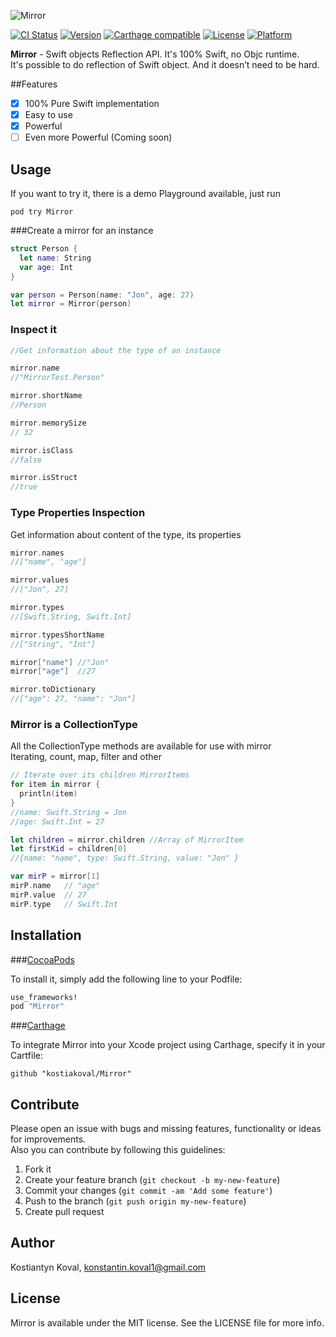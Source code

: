 ![Mirror](https://raw.githubusercontent.com/kostiakoval/Mirror/master/Image/logo.png)


[![CI Status](http://img.shields.io/travis/kostiakoval/Mirror.svg?style=flat)](https://travis-ci.org/kostiakoval/Mirror)
[![Version](https://img.shields.io/cocoapods/v/Mirror.svg?style=flat)](http://cocoapods.org/pods/Mirror)
[![Carthage compatible](https://img.shields.io/badge/Carthage-compatible-4BC51D.svg?style=flat)](https://github.com/Carthage/Carthage)
[![License](https://img.shields.io/cocoapods/l/Mirror.svg?style=flat)](http://cocoapods.org/pods/Mirror)
[![Platform](https://img.shields.io/cocoapods/p/Mirror.svg?style=flat)](http://cocoapods.org/pods/Mirror)

**Mirror** - Swift objects Reflection API. It's 100% Swift, no Objc runtime.  
It's possible to do reflection of Swift object. And it doesn’t need to be hard.

##Features
- [x] 100% Pure Swift implementation
- [x] Easy to use
- [x] Powerful
- [ ] Even more Powerful (Coming soon)

## Usage
If you want to try it, there is a demo Playground available, just run 

```
pod try Mirror
```

###Create a mirror for an instance   

```swift
struct Person {
  let name: String
  var age: Int
}

var person = Person(name: "Jon", age: 27)
let mirror = Mirror(person)
```

### Inspect it  

```swift
//Get information about the type of an instance

mirror.name
//"MirrorTest.Person"

mirror.shortName
//Person

mirror.memorySize
// 32

mirror.isClass
//false

mirror.isStruct
//true
```

### Type Properties Inspection  
Get information about content of the type, its properties

```swift
mirror.names
//["name", "age"]

mirror.values
//["Jon", 27]

mirror.types
//[Swift.String, Swift.Int]

mirror.typesShortName
//["String", "Int"]

mirror["name"] //"Jon"
mirror["age"]  //27

mirror.toDictionary
//["age": 27, "name": "Jon"]
```

### Mirror is a CollectionType  
All the CollectionType methods are available for use with mirror  
Iterating, count, map, filter and other  

```swift
// Iterate over its children MirrorItems
for item in mirror {
  println(item)
}
//name: Swift.String = Jon
//age: Swift.Int = 27

let children = mirror.children //Array of MirrorItem
let firstKid = children[0]
//{name: "name", type: Swift.String, value: "Jon" }

var mirP = mirror[1]
mirP.name   // "age"
mirP.value  // 27
mirP.type   // Swift.Int
```

## Installation
###[CocoaPods](http://cocoapods.org)

To install it, simply add the following line to your Podfile:

```ruby
use_frameworks!
pod "Mirror"
```

###[Carthage](https://github.com/Carthage/Carthage)

To integrate Mirror into your Xcode project using Carthage, specify it in your Cartfile:

```
github "kostiakoval/Mirror"
```

## Contribute

Please open an issue with bugs and missing features, functionality or ideas for improvements.  
Also you can contribute by following this guidelines:

1. Fork it
2. Create your feature branch (`git checkout -b my-new-feature`)
3. Commit your changes (`git commit -am 'Add some feature'`)
4. Push to the branch (`git push origin my-new-feature`)
5. Create pull request

## Author

Kostiantyn Koval, konstantin.koval1@gmail.com

## License

Mirror is available under the MIT license. See the LICENSE file for more info.
